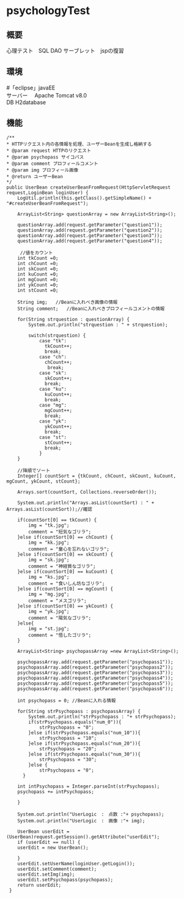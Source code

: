 # psychologyTest
## 概要<br>
心理テスト　SQL DAO サーブレット　jspの復習

## 環境<br>
#「eclipse」javaEE<br>
サーバー　 Apache Tomcat v8.0<br>
DB H2database<br>

## 機能<br>


	/**
	* HTTPリクエスト内の各情報を処理、ユーザーBeanを生成し格納する
	* @param request HTTPのリクエスト
	* @param psychopass サイコパス
	* @param comment プロフィールコメント
	* @param img プロフィール画像
	* @return ユーザーBean
	*/
	public UserBean createUserBeanFromRequest(HttpServletRequest request,LoginBean loginUser) {
		LogUtil.println(this.getClass().getSimpleName() + "#createUserBeanFromRequest");

		ArrayList<String> questionArray = new ArrayList<String>();

		questionArray.add(request.getParameter("question1"));
		questionArray.add(request.getParameter("question2"));
		questionArray.add(request.getParameter("question3"));
		questionArray.add(request.getParameter("question4"));

		 //値をカウント
		int tkCount =0;
		int chCount =0;
		int skCount =0;
		int kuCount =0;
		int mgCount =0;
		int ykCount =0;
		int stCount =0;

		String img;   //Beanに入れべき画像の情報
		String comment;   //Beanに入れべきプロフィールコメントの情報

		for(String strquestion : questionArray) {
			System.out.println("strquestion : " + strquestion);

			switch(strquestion) {
			    case "tk":
			      tkCount++;
			      break;
			    case "ch":
			      chCount++;
			       break;
			    case "sk":
			      skCount++;
			      break;
			    case "ku":
			      kuCount++;
			      break;
			    case "mg":
			      mgCount++;
			      break;
			    case "yk":
			      ykCount++;
			      break;
			    case "st":
			      stCount++;
			      break;
			    }
		}

		//降順でソート
		Integer[] countSort = {tkCount, chCount, skCount, kuCount, mgCount, ykCount, stCount};

		Arrays.sort(countSort, Collections.reverseOrder());

		System.out.println("Arrays.asList(countSort) : " + Arrays.asList(countSort));//確認

		if(countSort[0] == tkCount) {
			img = "tk.jpg";
			comment = "短気なゴリラ";
		}else if(countSort[0] == chCount) {
			img = "kk.jpg";
			comment = "童心を忘れないゴリラ";
		}else if(countSort[0] == skCount) {
			img = "sk.jpg";
			comment = "神経質なゴリラ";
		}else if(countSort[0] == kuCount) {
			img = "ks.jpg";
			comment = "食いしん坊なゴリラ";
		}else if(countSort[0] == mgCount) {
			img = "mg.jpg";
			comment = "メスゴリラ";
		}else if(countSort[0] == ykCount) {
			img = "yk.jpg";
			comment = "陽気なゴリラ";
		}else{
			img = "st.jpg";
			comment = "悟したゴリラ";
		}

		ArrayList<String> psychopassArray =new ArrayList<String>();

		psychopassArray.add(request.getParameter("psychopass1"));
		psychopassArray.add(request.getParameter("psychopass2"));
		psychopassArray.add(request.getParameter("psychopass3"));
		psychopassArray.add(request.getParameter("psychopass4"));
		psychopassArray.add(request.getParameter("psychopass5"));
		psychopassArray.add(request.getParameter("psychopass6"));

		int psychopass = 0; //Beanに入れる情報

		for(String strPsychopass : psychopassArray) {
			System.out.println("strPsychopass : "+ strPsychopass);
			if(strPsychopass.equals("num_0")){
				strPsychopass = "0";
			}else if(strPsychopass.equals("num_10")){
				strPsychopass = "10";
			}else if(strPsychopass.equals("num_20")){
				strPsychopass = "20";
			}else if(strPsychopass.equals("num_30")){
				strPsychopass = "30";
			}else {
				strPsychopass = "0";
		  }

		int intPsychopass = Integer.parseInt(strPsychopass);
		psychopass += intPsychopass;

		}

		System.out.println("UserLogic　:　点数 :"+ psychopass);
		System.out.println("UserLogic　:　画像 :"+ img);

		UserBean userEdit = (UserBean)request.getSession().getAttribute("userEdit");
		if (userEdit == null) {
		userEdit = new UserBean();

		}
		userEdit.setUserName(loginUser.getLogin());
		userEdit.setComment(comment);
		userEdit.setImg(img);
		userEdit.setPsychopass(psychopass);
		return userEdit;
	 }

###
###
